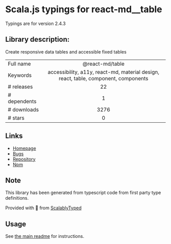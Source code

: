 
# Scala.js typings for react-md__table

Typings are for version 2.4.3

## Library description:
Create responsive data tables and accessible fixed tables

|                    |                 |
| ------------------ | :-------------: |
| Full name          | @react-md/table |
| Keywords           | accessibility, a11y, react-md, material design, react, table, component, components |
| # releases         | 22 |
| # dependents       | 1 |
| # downloads        | 3276 |
| # stars            | 0 |

## Links
- [Homepage](https://react-md.dev/packages/table/demos)
- [Bugs](https://github.com/mlaursen/react-md/issues)
- [Repository](https://github.com/mlaursen/react-md)
- [Npm](https://www.npmjs.com/package/%40react-md%2Ftable)
    


## Note
This library has been generated from typescript code from first party type definitions.

Provided with :purple_heart: from [ScalablyTyped](https://github.com/oyvindberg/ScalablyTyped)

## Usage
See [the main readme](../../readme.md) for instructions.


